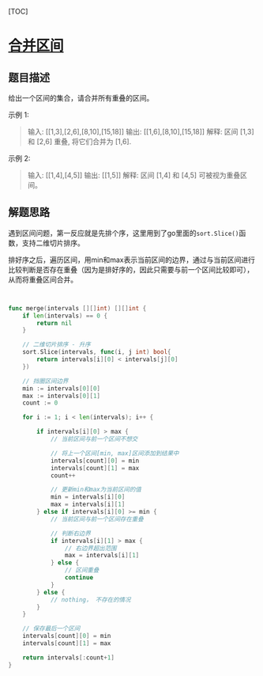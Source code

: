 [TOC]

# [合并区间](https://leetcode-cn.com/problems/merge-intervals/)

## 题目描述

给出一个区间的集合，请合并所有重叠的区间。

示例 1:

> 输入: [[1,3],[2,6],[8,10],[15,18]]
> 输出: [[1,6],[8,10],[15,18]]
> 解释: 区间 [1,3] 和 [2,6] 重叠, 将它们合并为 [1,6].

示例 2:

> 输入: [[1,4],[4,5]]
> 输出: [[1,5]]
> 解释: 区间 [1,4] 和 [4,5] 可被视为重叠区间。

## 解题思路

遇到区间问题，第一反应就是先排个序，这里用到了go里面的`sort.Slice()`函数，支持二维切片排序。

排好序之后，遍历区间，用min和max表示当前区间的边界，通过与当前区间进行比较判断是否存在重叠（因为是排好序的，因此只需要与前一个区间比较即可），从而将重叠区间合并。

```go


func merge(intervals [][]int) [][]int {
    if len(intervals) == 0 {
        return nil
    }

   	// 二维切片排序 - 升序
    sort.Slice(intervals, func(i, j int) bool{
        return intervals[i][0] < intervals[j][0]
    })

  	// 挡圈区间边界
    min := intervals[0][0]
    max := intervals[0][1]
    count := 0

    for i := 1; i < len(intervals); i++ {

        if intervals[i][0] > max {
            // 当前区间与前一个区间不想交

            // 将上一个区间[min, max]区间添加到结果中
            intervals[count][0] = min
            intervals[count][1] = max
            count++

            // 更新min和max为当前区间的值
            min = intervals[i][0]
            max = intervals[i][1]
        } else if intervals[i][0] >= min {
            // 当前区间与前一个区间存在重叠

            // 判断右边界
            if intervals[i][1] > max {
                // 右边界超出范围
                max = intervals[i][1]
            } else {
                // 区间重叠
                continue
            }
        } else {
            // nothing， 不存在的情况
        }
    }

    // 保存最后一个区间
    intervals[count][0] = min
    intervals[count][1] = max

    return intervals[:count+1]
}
```

